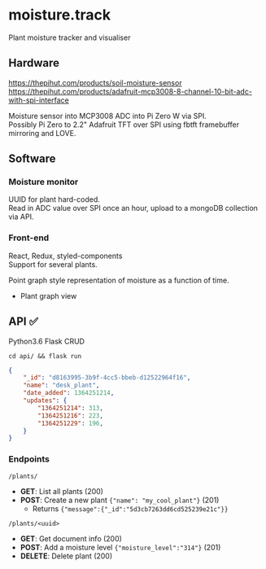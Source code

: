 # moisture.track

Plant moisture tracker and visualiser

## Hardware

https://thepihut.com/products/soil-moisture-sensor
https://thepihut.com/products/adafruit-mcp3008-8-channel-10-bit-adc-with-spi-interface

Moisture sensor into MCP3008 ADC into Pi Zero W via SPI.  
Possibly Pi Zero to 2.2" Adafruit TFT over SPI using fbtft framebuffer mirroring and LOVE.

## Software

### Moisture monitor

UUID for plant hard-coded.  
Read in ADC value over SPI once an hour, upload to a mongoDB collection via API.

### Front-end

React, Redux, styled-components  
Support for several plants.

Point graph style representation of moisture as a function of time.

* Plant graph view

## API ✅

Python3.6 Flask CRUD

`cd api/ && flask run`

```json
{
	"_id": "d8163995-3b9f-4cc5-bbeb-d12522964f16",
	"name": "desk_plant",
	"date_added": 1364251214,
	"updates": {
		"1364251214": 313,
		"1364251216": 223,
		"1364251229": 196,
	}
}
```

### Endpoints

`/plants/`

* __GET__: List all plants (200)
* __POST__: Create a new plant `{"name": "my_cool_plant"}` (201)
	- Returns `{"message":{"_id":"5d3cb7263dd6cd525239e21c"}}`

`/plants/<uuid>`

* __GET__: Get document info (200)
* __POST__: Add a moisture level `{"moisture_level":"314"}` (201)
* __DELETE__: Delete plant (200)

